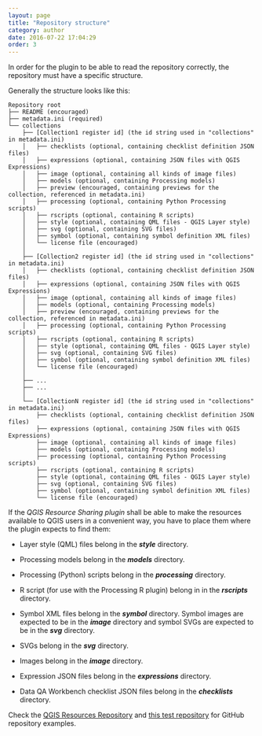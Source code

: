 ```yaml
---
layout: page
title: "Repository structure"
category: author
date: 2016-07-22 17:04:29
order: 3
---
```


In order for the plugin to be able to read the repository correctly, the repository must have a specific structure.

Generally the structure looks like this:

    Repository root
    ├── README (encouraged)
    ├── metadata.ini (required)
    └── collections
        ├── [Collection1 register id] (the id string used in "collections" in metadata.ini)
        │   ├── checklists (optional, containing checklist definition JSON files)
        │   ├── expressions (optional, containing JSON files with QGIS Expressions)
        │   ├── image (optional, containing all kinds of image files)
        │   ├── models (optional, containing Processing models)
        │   ├── preview (encouraged, containing previews for the collection, referenced in metadata.ini)
        │   ├── processing (optional, containing Python Processing scripts)
        │   ├── rscripts (optional, containing R scripts)
        │   ├── style (optional, containing QML files - QGIS Layer style)
        │   ├── svg (optional, containing SVG files)
        │   ├── symbol (optional, containing symbol definition XML files)
        │   └── license file (encouraged)
        │
        ├── [Collection2 register id] (the id string used in "collections" in metadata.ini)
        │   ├── checklists (optional, containing checklist definition JSON files)
        │   ├── expressions (optional, containing JSON files with QGIS Expressions)
        │   ├── image (optional, containing all kinds of image files)
        │   ├── models (optional, containing Processing models)
        │   ├── preview (encouraged, containing previews for the collection, referenced in metadata.ini)
        │   ├── processing (optional, containing Python Processing scripts)
        │   ├── rscripts (optional, containing R scripts)
        │   ├── style (optional, containing QML files - QGIS Layer style)
        │   ├── svg (optional, containing SVG files)
        │   ├── symbol (optional, containing symbol definition XML files)
        │   └── license file (encouraged)
        │
        ├── ...
        ├── ...
        │
        └── [CollectionN register id] (the id string used in "collections" in metadata.ini)
            ├── checklists (optional, containing checklist definition JSON files)
            ├── expressions (optional, containing JSON files with QGIS Expressions)
            ├── image (optional, containing all kinds of image files)
            ├── models (optional, containing Processing models)
            ├── processing (optional, containing Python Processing scripts)
            ├── rscripts (optional, containing R scripts)
            ├── style (optional, containing QML files - QGIS Layer style)
            ├── svg (optional, containing SVG files)
            ├── symbol (optional, containing symbol definition XML files)
            └── license file (encouraged)

If the _QGIS Resource Sharing plugin_ shall be able to make the
resources available to QGIS users in a convenient way, you have
to place them where the plugin expects to find them:

- Layer style (QML) files belong in the **_style_** directory.
- Processing models belong in the **_models_** directory.
- Processing (Python) scripts belong in the **_processing_**
  directory.
- R script (for use with the Processing R plugin) belong in in the
  **_rscripts_** directory.

- Symbol XML files belong in the **_symbol_** directory.
  Symbol images are expected to be in the **_image_** directory and
  symbol SVGs are expected to be in the **_svg_** directory.

- SVGs belong in the **_svg_** directory.

- Images belong in the **_image_** directory.

- Expression JSON files belong in the **_expressions_** directory.

- Data QA Workbench checklist JSON files belong in the
  **_checklists_** directory.

Check the [QGIS Resources Repository](https://github.com/QGIS/QGIS-Resources) and [this test repository](https://github.com/QGIS-Contribution/QGIS_Test-Resources) for GitHub repository examples.
